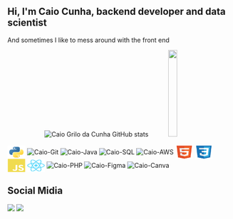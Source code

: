 ## Hi, I'm Caio Cunha, backend developer and data scientist

And sometimes I like to mess around with the front end


<div align="center"> 
  <img width="41%" height="195px" src="https://github-readme-stats.vercel.app/api?username=itscaiocunha&show_icons=true&count_private=true&hide_border=true&title_color=00bfbf&icon_color=00bfbf&text_color=c9d1d9&bg_color=0d1117" alt="Caio Grilo da Cunha GitHub stats" /> 
  <img width="20%" height="195px" src="https://github-readme-stats.vercel.app/api/top-langs/?username=itscaiocunha&layout=compact&hide_border=true&title_color=00bfbf&text_color=00bfbf&bg_color=0d1117" />
</div>

<div style="display: inline_block"><br>
  <img align="center" alt="Caio-Python" height="30" width="40" src="https://raw.githubusercontent.com/devicons/devicon/master/icons/python/python-original.svg">
  <img align="center" alt="Caio-Git" height="30" width="40" src="https://cdn.jsdelivr.net/gh/devicons/devicon@latest/icons/git/git-original.svg" />
  <img align="center" alt="Caio-Java" height="30" width="40" src="https://cdn.jsdelivr.net/gh/devicons/devicon@latest/icons/java/java-original.svg" />
  <img align="center" alt="Caio-SQL" height="30" width="40" src="https://cdn.jsdelivr.net/gh/devicons/devicon@latest/icons/mysql/mysql-original.svg" />
  <img align="center" alt="Caio-AWS" height="30" width="40" src="https://cdn.jsdelivr.net/gh/devicons/devicon@latest/icons/amazonwebservices/amazonwebservices-plain-wordmark.svg" />
  <img align="center" alt="Caio-HTML" height="30" width="40" src="https://raw.githubusercontent.com/devicons/devicon/master/icons/html5/html5-original.svg">
  <img align="center" alt="Caio-CSS" height="30" width="40" src="https://raw.githubusercontent.com/devicons/devicon/master/icons/css3/css3-original.svg">
  <img align="center" alt="Caio-JS" height="30" width="40" src="https://raw.githubusercontent.com/devicons/devicon/master/icons/javascript/javascript-plain.svg">
  <img align="center" alt="Caio-React" height="30" width="40" src="https://raw.githubusercontent.com/devicons/devicon/master/icons/react/react-original.svg">
  <img align="center" alt="Caio-PHP" height="30" width="40" src="https://cdn.jsdelivr.net/gh/devicons/devicon@latest/icons/php/php-original.svg" />
  <img align="center" alt="Caio-Figma" height="30" width="40" src="https://cdn.jsdelivr.net/gh/devicons/devicon@latest/icons/figma/figma-original.svg" />
  <img align="center" alt="Caio-Canva" height="30" width="40" src="https://cdn.jsdelivr.net/gh/devicons/devicon@latest/icons/canva/canva-original.svg" />
  
</div>
  
## Social Midia
 
<div> 
  <a href="https://instagram.com/itscaiocunha" target="_blank"><img src="https://img.shields.io/badge/-Instagram-%23E4405F?style=for-the-badge&logo=instagram&logoColor=white" target="_blank"></a>
  <a href="https://www.linkedin.com/in/itscaiocunha" target="_blank"><img src="https://img.shields.io/badge/-LinkedIn-%230077B5?style=for-the-badge&logo=linkedin&logoColor=white" target="_blank"></a> 
  
</div>
